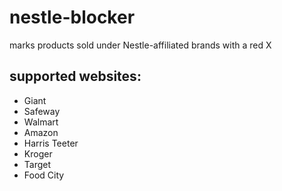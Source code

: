 # nestle-blocker

marks products sold under Nestle-affiliated brands with a red X

## supported websites:

- Giant
- Safeway
- Walmart
- Amazon
- Harris Teeter
- Kroger
- Target
- Food City
